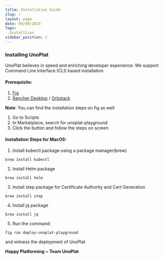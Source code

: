 ```yaml
---
title: Installation Guide
slug: /
layout: page
date: 09/09/2023
Tags:
 -Installtion
sidebar_position: 1
---
```


### Installing UnoPlat

UnoPlat believes in speed and enriching developer experience. We support Command Line Interface (CLI) based installation

#### Prerequisite:
1. [Fig](https://fig.io/)
2. [Rancher Desktop](https://rancherdesktop.io/) / [Orbstack](https://orbstack.dev/download)

**Note**: You can find the installation steps on fig as well
1. Go to Scripts 
2. In Marketplace, search for unoplat-playground
3. Click the button and follow the steps on screen 

#### Installation Steps for MacOS:

1. Install kubectl package using a package manager(brew)

```
brew install kubectl
```

2. Install Helm package 

```
brew install helm
```

3. Install step package for Certificate Authority and Cert Generation

```
brew install step
```

4. Install jq package 

```
brew install jq
```



5. Run the command:

```
fig run deploy-unoplat-playground
```

 and witness the deployment of UnoPlat


 **Happy Platforming ~ Team UnoPlat**

